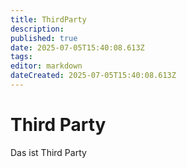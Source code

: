 ```yaml
---
title: ThirdParty
description: 
published: true
date: 2025-07-05T15:40:08.613Z
tags: 
editor: markdown
dateCreated: 2025-07-05T15:40:08.613Z
---
```


# Third Party
Das ist Third Party 
